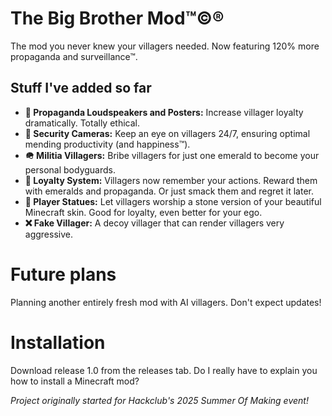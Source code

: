 # The Big Brother Mod™©®

The mod you never knew your villagers needed. Now featuring 120% more propaganda and surveillance™.

## Stuff I've added so far
- **📢 Propaganda Loudspeakers and Posters:** Increase villager loyalty dramatically. Totally ethical.
- **🎥 Security Cameras:** Keep an eye on villagers 24/7, ensuring optimal mending productivity (and happiness™).
- **🪖 Militia Villagers:** Bribe villagers for just one emerald to become your personal bodyguards.
- **🫡 Loyalty System:** Villagers now remember your actions. Reward them with emeralds and propaganda. Or just smack them and regret it later.
- **🗿 Player Statues:** Let villagers worship a stone version of your beautiful Minecraft skin. Good for loyalty, even better for your ego.
- **❌ Fake Villager:** A decoy villager that can render villagers very aggressive.

# Future plans
Planning another entirely fresh mod with AI villagers. Don't expect updates!

# Installation
Download release 1.0 from the releases tab. Do I really have to explain you how to install a Minecraft mod?

*Project originally started for Hackclub's 2025 Summer Of Making event!*
